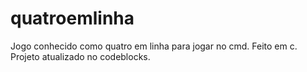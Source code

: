 # quatroemlinha
Jogo conhecido como quatro em linha para jogar no cmd. 
Feito em c. 
Projeto atualizado no codeblocks.
